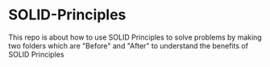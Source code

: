 # SOLID-Principles
This repo is about how to use SOLID Principles to solve problems by making two folders which are "Before" and "After" to understand the benefits of SOLID Principles
